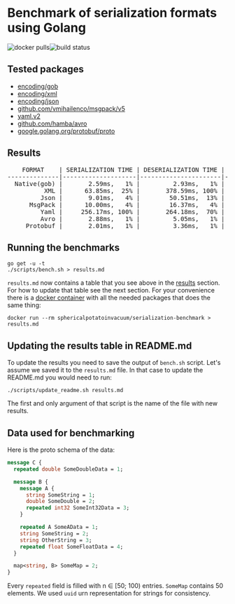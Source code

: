 # Benchmark of serialization formats using Golang

![docker pulls](https://img.shields.io/docker/pulls/sphericalpotatoinvacuum/serialization-benchmark)![build status](https://img.shields.io/github/workflow/status/sphericalpotatoinvacuum/serialization-benchmark/ci)

## Tested packages

- [encoding/gob](https://pkg.go.dev/encoding/gob)
- [encoding/xml](https://pkg.go.dev/encoding/xml)
- [encoding/json](https://pkg.go.dev/encoding/json)
- [github.com/vmihailenco/msgpack/v5](https://msgpack.uptrace.dev/)
- [yaml.v2](https://pkg.go.dev/gopkg.in/yaml.v2)
- [github.com/hamba/avro](https://pkg.go.dev/github.com/hamba/avro@v1.6.6)
- [google.golang.org/protobuf/proto](https://pkg.go.dev/google.golang.org/protobuf/proto)

## Results

<pre>
    FORMAT    | SERIALIZATION TIME | DESERIALIZATION TIME |   DATA SIZE    
--------------|--------------------|----------------------|----------------
  Native(gob) |       2.59ms,   1% |         2.93ms,   1% |  1.56MB,  14%  
          XML |      63.85ms,  25% |       378.59ms, 100% | 11.34MB, 100%  
         Json |       9.01ms,   4% |        50.51ms,  13% |  3.22MB,  28%  
      MsgPack |      10.00ms,   4% |        16.37ms,   4% |  1.69MB,  15%  
         Yaml |     256.17ms, 100% |       264.18ms,  70% |  5.39MB,  48%  
         Avro |       2.88ms,   1% |         5.05ms,   1% |  1.53MB,  14%  
     Protobuf |       2.01ms,   1% |         3.36ms,   1% |  1.53MB,  13%  
</pre>

## Running the benchmarks

```console
go get -u -t
./scripts/bench.sh > results.md
```

`results.md` now contains a table that you see above in the [results](#results)
section. For how to update that table see the next section. For your convenience
there is a [docker container](https://hub.docker.com/r/sphericalpotatoinvacuum/serialization-benchmark)
with all the needed packages that does the same thing:
```console
docker run --rm sphericalpotatoinvacuum/serialization-benchmark > results.md
```

## Updating the results table in README.md

To update the results you need to save the output of `bench.sh` script. Let's
assume we saved it to the `results.md` file. In that case to update the README.md
you would need to run:

```console
./scripts/update_readme.sh results.md
```

The first and only argument of that script is the name of the file with new results.

## Data used for benchmarking

Here is the proto schema of the data:

```protobuf
message C {
  repeated double SomeDoubleData = 1;

  message B {
    message A {
      string SomeString = 1;
      double SomeDouble = 2;
      repeated int32 SomeInt32Data = 3;
    }

    repeated A SomeAData = 1;
    string SomeString = 2;
    string OtherString = 3;
    repeated float SomeFloatData = 4;
  }

  map<string, B> SomeMap = 2;
}
```

Every `repeated` field is filled with n ∈ [50; 100) entries. `SomeMap` contains 
50 elements. We used `uuid` urn representation for strings for consistency.
